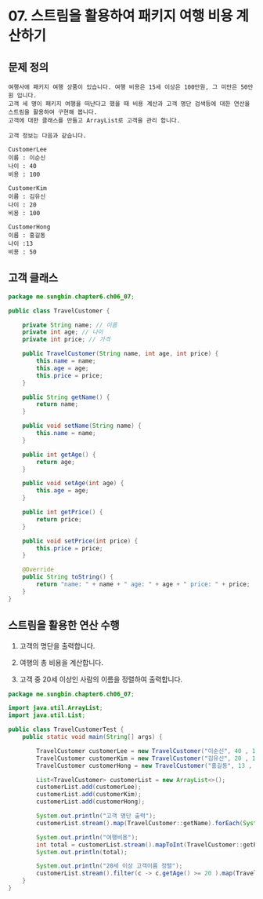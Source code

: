 # 07. 스트림을 활용하여 패키지 여행 비용 계산하기

## 문제 정의

    여행사에 패키지 여행 상품이 있습니다. 여행 비용은 15세 이상은 100만원, 그 미만은 50만원 입니다. 
    고객 세 명이 패키지 여행을 떠난다고 했을 때 비용 계산과 고객 명단 검색등에 대한 연산을 스트림을 활용하여 구현해 봅니다.
    고객에 대한 클래스를 만들고 ArrayList로 고객을 관리 합니다. 

    고객 정보는 다음과 같습니다.

    CustomerLee 
    이름 : 이순신
    나이 : 40
    비용 : 100

    CustomerKim
    이름 : 김유신
    나이 : 20 
    비용 : 100

    CustomerHong
    이름 : 홍길동
    나이 :13
    비용 : 50

## 고객 클래스

``` java
package me.sungbin.chapter6.ch06_07;

public class TravelCustomer {

    private String name; // 이름
    private int age; // 나이
    private int price; // 가격

    public TravelCustomer(String name, int age, int price) {
        this.name = name;
        this.age = age;
        this.price = price;
    }

    public String getName() {
        return name;
    }

    public void setName(String name) {
        this.name = name;
    }

    public int getAge() {
        return age;
    }

    public void setAge(int age) {
        this.age = age;
    }

    public int getPrice() {
        return price;
    }

    public void setPrice(int price) {
        this.price = price;
    }

    @Override
    public String toString() {
        return "name: " + name + " age: " + age + " price: " + price;
    }
}

```

## 스트림을 활용한 연산 수행

1. 고객의 명단을 출력합니다.

2. 여행의 총 비용을 계산합니다.

3. 고객 중 20세 이상인 사람의 이름을 정렬하여 출력합니다.

``` java
package me.sungbin.chapter6.ch06_07;

import java.util.ArrayList;
import java.util.List;

public class TravelCustomerTest {
    public static void main(String[] args) {

        TravelCustomer customerLee = new TravelCustomer("이순신", 40 , 100);
        TravelCustomer customerKim = new TravelCustomer("김유신", 20 , 100);
        TravelCustomer customerHong = new TravelCustomer("홍길동", 13 , 50);

        List<TravelCustomer> customerList = new ArrayList<>();
        customerList.add(customerLee);
        customerList.add(customerKim);
        customerList.add(customerHong);

        System.out.println("고객 명단 출력");
        customerList.stream().map(TravelCustomer::getName).forEach(System.out::println);

        System.out.println("여행비용");
        int total = customerList.stream().mapToInt(TravelCustomer::getPrice).sum();
        System.out.println(total);

        System.out.println("20세 이상 고객이름 정렬");
        customerList.stream().filter(c -> c.getAge() >= 20 ).map(TravelCustomer::getName).sorted().forEach(System.out::println);
    }
}

```
